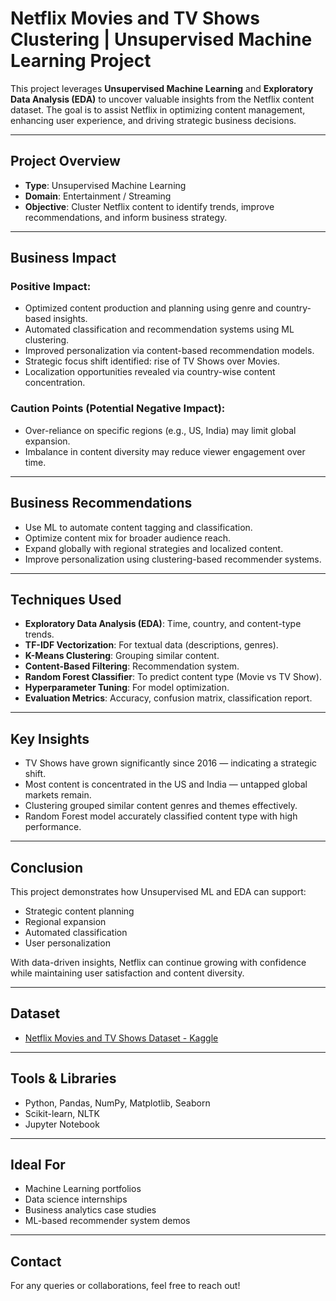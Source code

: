# Netflix Movies and TV Shows Clustering | Unsupervised Machine Learning Project

This project leverages **Unsupervised Machine Learning** and **Exploratory Data Analysis (EDA)** to uncover valuable insights from the Netflix content dataset. The goal is to assist Netflix in optimizing content management, enhancing user experience, and driving strategic business decisions.

---

##  Project Overview

- **Type**: Unsupervised Machine Learning
- **Domain**: Entertainment / Streaming
- **Objective**: Cluster Netflix content to identify trends, improve recommendations, and inform business strategy.

---

##  Business Impact

###  Positive Impact:

- Optimized content production and planning using genre and country-based insights.
- Automated classification and recommendation systems using ML clustering.
- Improved personalization via content-based recommendation models.
- Strategic focus shift identified: rise of TV Shows over Movies.
- Localization opportunities revealed via country-wise content concentration.

###  Caution Points (Potential Negative Impact):

- Over-reliance on specific regions (e.g., US, India) may limit global expansion.
- Imbalance in content diversity may reduce viewer engagement over time.

---

##  Business Recommendations

-  Use ML to automate content tagging and classification.
-  Optimize content mix for broader audience reach.
-  Expand globally with regional strategies and localized content.
-  Improve personalization using clustering-based recommender systems.

---

##  Techniques Used

-  **Exploratory Data Analysis (EDA)**: Time, country, and content-type trends.
-  **TF-IDF Vectorization**: For textual data (descriptions, genres).
-  **K-Means Clustering**: Grouping similar content.
-  **Content-Based Filtering**: Recommendation system.
-  **Random Forest Classifier**: To predict content type (Movie vs TV Show).
-  **Hyperparameter Tuning**: For model optimization.
-  **Evaluation Metrics**: Accuracy, confusion matrix, classification report.

---

##  Key Insights

-  TV Shows have grown significantly since 2016 — indicating a strategic shift.
-  Most content is concentrated in the US and India — untapped global markets remain.
-  Clustering grouped similar content genres and themes effectively.
-  Random Forest model accurately classified content type with high performance.

---

##  Conclusion

This project demonstrates how Unsupervised ML and EDA can support:

- Strategic content planning
- Regional expansion
- Automated classification
- User personalization

With data-driven insights, Netflix can continue growing with confidence while maintaining user satisfaction and content diversity.

---

##  Dataset

- [Netflix Movies and TV Shows Dataset - Kaggle](https://www.kaggle.com/shivamb/netflix-shows)

---

##  Tools & Libraries

- Python, Pandas, NumPy, Matplotlib, Seaborn
- Scikit-learn, NLTK
- Jupyter Notebook

---

##  Ideal For

- Machine Learning portfolios
- Data science internships
- Business analytics case studies
- ML-based recommender system demos

---

##  Contact

For any queries or collaborations, feel free to reach out!

